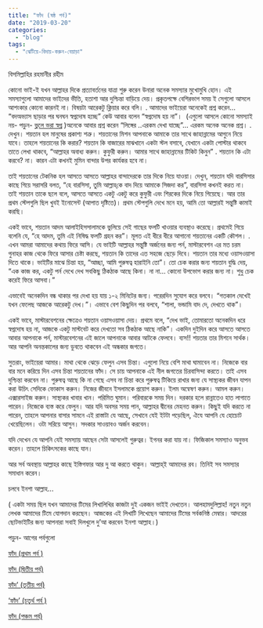 ```yaml
---
title: "ফাঁদ (ষষ্ঠ পর্ব)"
date: "2019-03-20"
categories: 
  - "blog"
tags: 
  - "ঝেটিয়ে-বিদায়-করুন-বেয়াড়া"
---
```


বিসমিল্লাহির রহমানীর রহীম

কোনো ভাই-ই যখন আল্লাহর দিকে প্রত্যাবর্তনের যাত্রা শুরু করেন উনারা অনেক সমস্যার মুখোমুখি হোন। এই সমস্যাগুলো আমাদের ভাইদের ভীতি, হতাশা আর দুশ্চিন্তা বাড়িয়ে দেয়। প্রকৃতপক্ষে বেশিরভাগ সময় ই সেগুলো আসলে আশংকার কোনো কারনই না। বিষয়টা আরেকটু ক্লিয়ার করে বলি। . আমাদের ভাইয়েরা অনেকেই প্রশ্ন করেন… “বদঅভ্যাস ছাড়ার পর ঘনঘন স্বপ্নদোষ হচ্ছে” কেউ আবার বলেন “স্বপ্নদোষ হয় না”।  (এগুলো আসলে কোনো সমস্যাই নয়- পড়ুন- [ভুলে ভরা স্বপ্ন](https://cms.lostmodesty.com/2018/08/ভুলে-ভরা-স্বপ্ন-প্রথম-কিস/) )অনেকে আবার প্রশ্ন করেন “লিঙ্গের ..এরকম দেখা যাচ্ছে”... এরকম অনেক অনেক প্রশ্ন। . দেখুন। শয়তান হল মানুষের প্রকাশ্য শত্রু। শয়তানের মিশন আপনাকে আমাকে তার সাথে জাহান্নামের আগুনে নিয়ে যাবে। তাহলে শয়তানের কি করার? শয়তান কি বাজারের মাঝখানে একটা স্টল বসাবে, যেখানে একটা পোস্টার থাকবে তাতে লেখা থাকবে, “আল্লাহর অবাধ্য করুন। কুফুরী করুন। আমার সাথে জাহান্নামের টিকিট কিনুন” . শয়তান কি এটা করবে? না। কারন এটা কখনই মুমিন বান্দার উপর কার্যকর হবে না।

তাই শয়তানের টেকনিক হল আসতে আসতে আল্লাহর বান্দাদেরকে তার দিকে নিয়ে যাওয়া। দেখুন, শয়তান যদি বারসিসার কাছে গিয়ে সরাসরি বলত, “হে বারসিসা, তুমি আল্লাহ্‌কে বাদ দিয়ে আমাকে সিজদা কর”, বারসিসা কখনই করত না। তাই শয়তান তাকে ছলে বলে, আসতে আসতে একটু একটু করে কুফুরী এবং শিরকের দিকে নিয়ে গিয়েছে। আর তার প্রথম স্টেপগুলি ছিল খুবই ইনোসেন্ট (আপাত দৃষ্টিতে)। প্রথম স্টেপগুলি দেখে মনে হয়, আমি তো আল্লারই সন্তুষ্টি কামাই করছি।

একই ভাবে, শয়তান আদম আলাইহিসসালামকে ভুলিয়ে সেই গাছের ফলটি খাওয়ার ব্যবস্থাও করেছে। প্রথমেই গিয়ে বলেনি যে, “হে আদম, তুমি এই নিষিদ্ধ ফলটি গ্রহন কর”। মূলত এই ধীরে ধীরে আগানো শয়তানের একটি কৌশল। . এখন আমরা আমাদের কথায় ফিরে আসি। যে ভাইটি আল্লাহর সন্তুষ্টি অর্জনের জন্য পর্ন, মাস্টারবেশন এর মত চরম গুনাহর কাজ থেকে ফিরে আসার চেষ্টা করছে, শয়তান কি তাদের এত সহজে ছেড়ে দিবে। শয়তান তার মধ্যে ওয়াসওয়াসা দিতে থাকে। ভাইটির মাঝে চিন্তা হয়, “আচ্ছা, আমি পুরুষত্ব হারাইনি তো”। তো চেক করার জন্য শয়তান বুদ্ধি দেয়, “এক কাজ কর, একটু পর্ন দেখে দেখ সবকিছু ঠিকঠাক আছে কিনা। না না… কোনো উপভোগ করার জন্য না। শুধু চেক করেই ফিরে আসবা।”

এভাবেই অনেকদিন বন্ধ থাকার পর দেখা হয় যায় ১-২ মিনিটের জন্য। পরেরদিন সুযোগ করে বলবে। “গতকাল দেখেই যখন ফেলেছ আজকে আরেকটু দেখ।”। এভাবে বেশ কিছুদিন পর বলবে, “শালা, ভন্ডামি বাদ দে, দেখতে থাক”।

একই ভাবে, মাস্টারবেশনের ক্ষেত্রেও শয়তান ওয়াসওয়াসা দেয়। প্রথমে বলে, “দেখ ভাই, তোমারতো অনেকদিন ধরে স্বপ্নদোষ হয় না, আজকে একটু মাস্টবেট করে দেখতো সব ঠিকঠাক আছে নাকি”। একদিন দুইদিন করে আসতে আসতে আবার আপনাকে পর্ন, মাস্টারবেশনের এই জালে আপনাকে আবার আটকে ফেলবে। ব্যস!! শয়তার তার মিশনে সার্থক। আর আপনি অনন্তকালের জন্য ডুবতে থাকবেন এই অন্ধকার জগতে।

সুতরাং, ভাইয়েরা আমার। মাথা থেকে ঝেড়ে ফেলুন এসব চিন্তা। এগুলো নিয়ে বেশি মাথা ঘামাবেন না। নিজেকে বার বার মনে করিয়ে দিন এসব চিন্তা শয়তানের ফাঁদ। সে চায় আপনাকে এই নীল জগতের চিরবাসিন্দা করতে। তাই এসব দুশ্চিন্তা করবেন না। পুরুষত্ব আছে কি না গেছে এসব না চিন্তা করে পুরুষত্ব টিকিয়ে রাখার জন্য যে সাস্থ্যকর জীবন যাপন করা উচিৎ সেদিকে ফোকাস করুন। নিজের জীবনে ইসলামকে প্রয়োগ করুন। ইলম অন্বেষণ করুন। আমল করুন। এক্সারসাইজ করুন। সাস্থ্যকর খাবার খান। পরিমিত ঘুমান। পরিবারকে সময় দিন। দরকার হলে রান্নাতেও হাত লাগাতে পারেন। নিজেকে ব্যস্ত করে ফেলুন। আর যদি অবসর সময় পান, আল্লাহর দ্বীনের মেহনত করুন। কিছুই যদি করতে না পারেন, তাহলে আপনার বাসার সামনে এই রাস্তাটা যে আছে, সেখানে যেই ইটটা পড়েছিল, ঐযে আপনি যে হোচোট খেয়েছিলেন। ওটা সরিয়ে আসুন। সদকার সাওয়াবও অর্জন করবেন।

যদি দেখেন যে আপনি যেই সমস্যায় আছেন সেটা আসলেই গুরুত্বর। ইগনর করা যায় না। ফিজিকাল সমস্যাও অনুভব করেন। তাহলে চিকিৎসকের কাছে যান।

আর সর্ব অবস্থায় আল্লাহর কাছে ইস্তিগফার আর দু আ করতে থাকুন। আল্লাহ্‌ই আমাদের রব। তিনিই সব সমস্যার সমাধান করেন।

চলবে ইনশা আল্লাহ...

( একটা সময় ছিল যখন আমাদের টিমের লিখালিখির কাজটা দুই একজন ভাইই দেখতেন। আলহামদুলিল্লাহ! নতুন নতুন লেখক আমাদের টিমে যোগদান করছেন। আজকের এই লিখাটি লিখেছেন আমাদের টিমের সর্বকনিষ্ঠ মেম্বার। আদরের ছোটভাইটির জন্য আপনারা সবাই দিলখুলে দু’আ করবেন ইনশা আল্লাহ।)

পড়ুন- আগের পর্বগুলো

[ফাঁদ (প্রথম পর্ব )](https://bit.ly/2CL3DXq)

[ফাঁদ (দ্বিতীয় পর্ব)](https://bit.ly/2Od7b63)

[ফাঁদ’ (তৃতীয় পর্ব)](https://bit.ly/2Od4nWz)

[‘ফাঁদ’ (চতুর্থ পর্ব )](https://bit.ly/2CPbF1s)

[ফাঁদ (পঞ্চম পর্ব)](https://bit.ly/2x77Puk)
